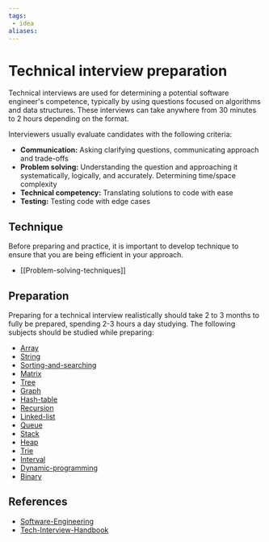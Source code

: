 ```yaml
---
tags:
 - idea
aliases:
---
```


# Technical interview preparation

Technical interviews are used for determining a potential software engineer's competence, typically by using questions focused on algorithms and data structures. These interviews can take anywhere from 30 minutes to 2 hours depending on the format.

Interviewers usually evaluate candidates with the following criteria:

- **Communication:** Asking clarifying questions, communicating approach and trade-offs
- **Problem solving:** Understanding the question and approaching it systematically, logically, and accurately. Determining time/space complexity
- **Technical competency:** Translating solutions to code with ease
- **Testing:** Testing code with edge cases

## Technique

Before preparing and practice, it is important to develop technique to ensure that you are being efficient in your approach.

- [[Problem-solving-techniques]]

## Preparation

Preparing for a technical interview realistically should take 2 to 3 months to fully be prepared, spending 2-3 hours a day studying. The following subjects should be studied while preparing:

- [Array](Array.md)
- [String](String.md)
- [Sorting-and-searching](Sorting-and-searching.md)
- [Matrix](Matrix.md)
- [Tree](Tree.md)
- [Graph](Graph.md)
- [Hash-table](Hash-table.md)
- [Recursion](Recursion.md)
- [Linked-list](Linked-list.md)
- [Queue](Queue.md)
- [Stack](Stack.md)
- [Heap](Heap.md)
- [Trie](Trie.md)
- [Interval](Interval.md)
- [Dynamic-programming](Dynamic-programming.md)
- [Binary](Binary.md)

## References

- [Software-Engineering](Software-Engineering.md)
- [Tech-Interview-Handbook](Tech-Interview-Handbook.md)
